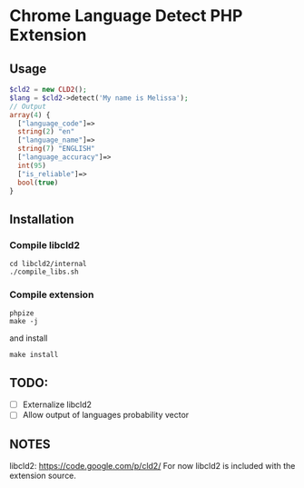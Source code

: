 # Chrome Language Detect PHP Extension


## Usage

```php
$cld2 = new CLD2();
$lang = $cld2->detect('My name is Melissa');
// Output
array(4) {
  ["language_code"]=>
  string(2) "en"
  ["language_name"]=>
  string(7) "ENGLISH"
  ["language_accuracy"]=>
  int(95)
  ["is_reliable"]=>
  bool(true)
}

```

## Installation

### Compile libcld2

```
cd libcld2/internal
./compile_libs.sh
```

### Compile extension
```
phpize
make -j
```
and install
```
make install
```

## TODO:
- [ ] Externalize libcld2
- [ ] Allow output of languages probability vector  

## NOTES
libcld2: https://code.google.com/p/cld2/
For now libcld2 is included with the extension source.
